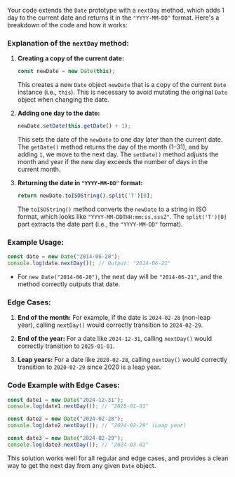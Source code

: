 Your code extends the `Date` prototype with a `nextDay` method, which adds 1 day to the current date and returns it in the `"YYYY-MM-DD"` format. Here's a breakdown of the code and how it works:

### Explanation of the `nextDay` method:

1. **Creating a copy of the current date:**
   ```javascript
   const newDate = new Date(this); 
   ```
   This creates a new `Date` object `newDate` that is a copy of the current `Date` instance (i.e., `this`). This is necessary to avoid mutating the original `Date` object when changing the date.

2. **Adding one day to the date:**
   ```javascript
   newDate.setDate(this.getDate() + 1); 
   ```
   This sets the date of the `newDate` to one day later than the current date. The `getDate()` method returns the day of the month (1–31), and by adding `1`, we move to the next day. The `setDate()` method adjusts the month and year if the new day exceeds the number of days in the current month.

3. **Returning the date in `"YYYY-MM-DD"` format:**
   ```javascript
   return newDate.toISOString().split('T')[0]; 
   ```
   The `toISOString()` method converts the `newDate` to a string in ISO format, which looks like `"YYYY-MM-DDTHH:mm:ss.sssZ"`. The `split('T')[0]` part extracts the date part (i.e., the `"YYYY-MM-DD"` format).

### Example Usage:

```javascript
const date = new Date("2014-06-20");
console.log(date.nextDay()); // Output: "2014-06-21"
```

- For `new Date("2014-06-20")`, the next day will be `"2014-06-21"`, and the method correctly outputs that date.

### Edge Cases:

1. **End of the month:**
   For example, if the date is `2024-02-28` (non-leap year), calling `nextDay()` would correctly transition to `2024-02-29`.

2. **End of the year:**
   For a date like `2024-12-31`, calling `nextDay()` would correctly transition to `2025-01-01`.

3. **Leap years:**
   For a date like `2020-02-28`, calling `nextDay()` would correctly transition to `2020-02-29` since 2020 is a leap year.

### Code Example with Edge Cases:

```javascript
const date1 = new Date("2024-12-31");
console.log(date1.nextDay()); // "2025-01-01"

const date2 = new Date("2024-02-28");
console.log(date2.nextDay()); // "2024-02-29" (Leap year)

const date3 = new Date("2024-02-29");
console.log(date3.nextDay()); // "2024-03-01"
```

This solution works well for all regular and edge cases, and provides a clean way to get the next day from any given `Date` object.